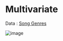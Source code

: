 # Multivariate

Data : [Song Genres](https://github.com/rfordatascience/tidytuesday/blob/master/data/2020/2020-01-21/readme.md)

![image](https://user-images.githubusercontent.com/31981663/164883974-2343fb5f-9152-4e95-8e08-47b4683cef91.png)

